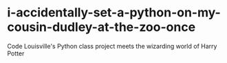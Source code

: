 # i-accidentally-set-a-python-on-my-cousin-dudley-at-the-zoo-once
Code Louisville's Python class project meets the wizarding world of Harry Potter

